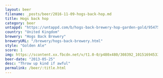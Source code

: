 ```yaml
---
layout: beer
filename: _posts/beer/2016-11-09-hogs-back-hop.md
title: Hogs back hop
category: beer
untappd: "https://untappd.com/b/hogs-back-brewery-hop-garden-gold/95475"
country: "United Kingdom"
brewery: "Hogs Back Brewery"
breweryURL: "/brewery/hogs-back-brewery.html"
style: "Golden Ale"
score: 1
img: https://scontent.xx.fbcdn.net/v/t1.0-0/p480x480/308392_10151694533218745_306927282_n.jpg?oh=8eb9b60a0f53a451c36acff6b87b5ced&oe=5A7D49C8
beer-date: "2013-05-25"
desc: "Throw up kind if awful"
permalink: /beer/:title.html
---
```

